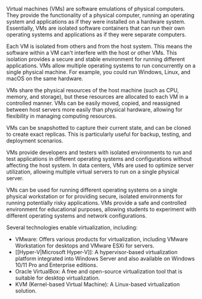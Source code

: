 Virtual machines (VMs) are software emulations of physical computers. They provide the functionality of a physical computer, running an operating system and applications as if they were installed on a hardware system. Essentially, VMs are isolated software containers that can run their own operating systems and applications as if they were separate computers.

Each VM is isolated from others and from the host system. This means the software within a VM can't interfere with the host or other VMs. This isolation provides a secure and stable environment for running different applications. VMs allow multiple operating systems to run concurrently on a single physical machine. For example, you could run Windows, Linux, and macOS on the same hardware.

VMs share the physical resources of the host machine (such as CPU, memory, and storage), but these resources are allocated to each VM in a controlled manner. VMs can be easily moved, copied, and reassigned between host servers more easily than physical hardware, allowing for flexibility in managing computing resources.

VMs can be snapshotted to capture their current state, and can be cloned to create exact replicas. This is particularly useful for backup, testing, and deployment scenarios.

VMs provide developers and testers with isolated environments to run and test applications in different operating systems and configurations without affecting the host system. In data centers, VMs are used to optimize server utilization, allowing multiple virtual servers to run on a single physical server.

VMs can be used for running different operating systems on a single physical workstation or for providing secure, isolated environments for running potentially risky applications. VMs provide a safe and controlled environment for educational purposes, allowing students to experiment with different operating systems and network configurations.

Several technologies enable virtualization, including:

- VMware: Offers various products for virtualization, including VMware Workstation for desktops and VMware ESXi for servers.
- [[Hyper-V|Microsoft Hyper-V]]: A hypervisor-based virtualization platform integrated into Windows Server and also available on Windows 10/11 Pro and Enterprise editions.
- Oracle VirtualBox: A free and open-source virtualization tool that is suitable for desktop virtualization.
- KVM (Kernel-based Virtual Machine): A Linux-based virtualization solution.
